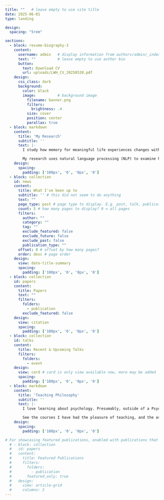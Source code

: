 ```yaml
---
title: ""   # leave empty to use site title
date: 2025-06-01
type: landing

design:
  spacing: "5rem"   

sections:
  - block: resume-biography-3
    content:
      username: admin   # display information from authors/admin/_index.md
      text: ""          # leave empty to use author bio
      button:
        text: Download CV
        url: uploads/LWH_CV_20250520.pdf
    design:
      css_class: dark
      background:
        color: black
        image:          # background image
          filename: banner.png
          filters:
            brightness: .4
          size: cover
          position: center
          parallax: true
  - block: markdown
    content:
      title: 'My Research'
      subtitle: ''
      text: |-
        I study how memory for meaningful life experiences changes with age. I am particulary focused on highly emotional events recalled in natural, narrative form.

        My research uses natural language processing (NLP) to examine how people narrate memories differently across the lifespan. By integrating qualitative depth with quantitative rigor, this mixed-methods approach leverages ecological validity and advancements in NLP to provide a more nuanced understanding of how we remember our lives.
    design:
      spacing:
        padding: ['100px', '0', '0px', '0']
  - block: collection
    id: news
    content:
      title: What I've been up to
      subtitle: '' # this did not seem to do anything
      text: ""
      page_type: post # page type to display. E.g. post, talk, publication...
      count: 5 # how many pages to display? 0 = all pages
      filters:
        author: ""
        category: ""
        tag: ""
        exclude_featured: false
        exclude_future: false
        exclude_past: false
        publication_type: ""
      offset: 0 # offset by how many pages?
      order: desc # page order
    design:
      view: date-title-summary
      spacing:
        padding: ['100px', '0', '0px', '0']
  - block: collection
    id: papers
    content:
      title: Papers
      text: ""
      filters:
        folders:
          - publication
        exclude_featured: false
    design:
      view: citation
      spacing:
        padding: ['100px', '0', '0px', '0']
  - block: collection
    id: talks
    content:
      title: Recent & Upcoming Talks
      filters:
        folders:
          - event
    design:
      view: card # card is only view available now, more may be added
      spacing:
        padding: ['100px', '0', '0px', '0']
  - block: markdown
    content:
      title: 'Teaching Philosophy'
      subtitle: ''
      text: |-
        I love learning about psychology. Presumably, outside of a Psych 101, most of the students chose these classes because they are interested in them. The obstacle is not making the students interested. It is making the learning accessible, and the assignments clear pathways for learning.

        See the courses I have had the pleasure of teaching, and the associated materials, below.
    design:
      spacing:
        padding: ['100px', '0', '0px', '0']

# For showcasing featured publications, enabled with publications that have 'featured: true'
  # - block: collection
  #   id: papers
  #   content:
  #     title: Featured Publications
  #     filters:
  #       folders:
  #         - publication
  #       featured_only: true
  #   design:
  #     view: article-grid
  #     columns: 2
---
```

